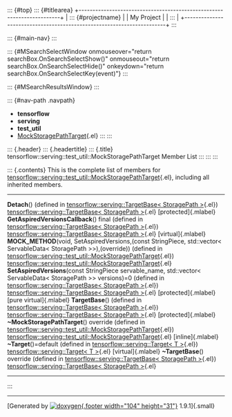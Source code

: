 ::: {#top}
::: {#titlearea}
+-----------------------------------------------------------------------+
| ::: {#projectname}                                                    |
| My Project                                                            |
| :::                                                                   |
+-----------------------------------------------------------------------+
:::

::: {#main-nav}
:::

::: {#MSearchSelectWindow onmouseover="return searchBox.OnSearchSelectShow()" onmouseout="return searchBox.OnSearchSelectHide()" onkeydown="return searchBox.OnSearchSelectKey(event)"}
:::

::: {#MSearchResultsWindow}
:::

::: {#nav-path .navpath}
-   **tensorflow**
-   **serving**
-   **test\_util**
-   [MockStoragePathTarget](classtensorflow_1_1serving_1_1test__util_1_1MockStoragePathTarget.html){.el}
:::
:::

::: {.header}
::: {.headertitle}
::: {.title}
tensorflow::serving::test\_util::MockStoragePathTarget Member List
:::
:::
:::

::: {.contents}
This is the complete list of members for
[tensorflow::serving::test\_util::MockStoragePathTarget](classtensorflow_1_1serving_1_1test__util_1_1MockStoragePathTarget.html){.el},
including all inherited members.

  ----------------------------------------------------------------------------------------------------------------------------------------------------------------------------------------------------------------------------------------------------------------------------- --------------------------------------------------------------------------------------------------------------------------------------- ---------------------------------------------
  **Detach**() (defined in [tensorflow::serving::TargetBase\< StoragePath \>](classtensorflow_1_1serving_1_1TargetBase.html){.el})                                                                                                                                              [tensorflow::serving::TargetBase\< StoragePath \>](classtensorflow_1_1serving_1_1TargetBase.html){.el}                                  [protected]{.mlabel}
  **GetAspiredVersionsCallback**() final (defined in [tensorflow::serving::TargetBase\< StoragePath \>](classtensorflow_1_1serving_1_1TargetBase.html){.el})                                                                                                                    [tensorflow::serving::TargetBase\< StoragePath \>](classtensorflow_1_1serving_1_1TargetBase.html){.el}                                  [virtual]{.mlabel}
  **MOCK\_METHOD**(void, SetAspiredVersions,(const StringPiece, std::vector\< ServableData\< StoragePath \>\>),(override)) (defined in [tensorflow::serving::test\_util::MockStoragePathTarget](classtensorflow_1_1serving_1_1test__util_1_1MockStoragePathTarget.html){.el})   [tensorflow::serving::test\_util::MockStoragePathTarget](classtensorflow_1_1serving_1_1test__util_1_1MockStoragePathTarget.html){.el}   
  **SetAspiredVersions**(const StringPiece servable\_name, std::vector\< ServableData\< StoragePath \>\> versions)=0 (defined in [tensorflow::serving::TargetBase\< StoragePath \>](classtensorflow_1_1serving_1_1TargetBase.html){.el})                                        [tensorflow::serving::TargetBase\< StoragePath \>](classtensorflow_1_1serving_1_1TargetBase.html){.el}                                  [protected]{.mlabel}[pure virtual]{.mlabel}
  **TargetBase**() (defined in [tensorflow::serving::TargetBase\< StoragePath \>](classtensorflow_1_1serving_1_1TargetBase.html){.el})                                                                                                                                          [tensorflow::serving::TargetBase\< StoragePath \>](classtensorflow_1_1serving_1_1TargetBase.html){.el}                                  [protected]{.mlabel}
  **\~MockStoragePathTarget**() override (defined in [tensorflow::serving::test\_util::MockStoragePathTarget](classtensorflow_1_1serving_1_1test__util_1_1MockStoragePathTarget.html){.el})                                                                                     [tensorflow::serving::test\_util::MockStoragePathTarget](classtensorflow_1_1serving_1_1test__util_1_1MockStoragePathTarget.html){.el}   [inline]{.mlabel}
  **\~Target**()=default (defined in [tensorflow::serving::Target\< T \>](classtensorflow_1_1serving_1_1Target.html){.el})                                                                                                                                                      [tensorflow::serving::Target\< T \>](classtensorflow_1_1serving_1_1Target.html){.el}                                                    [virtual]{.mlabel}
  **\~TargetBase**() override (defined in [tensorflow::serving::TargetBase\< StoragePath \>](classtensorflow_1_1serving_1_1TargetBase.html){.el})                                                                                                                               [tensorflow::serving::TargetBase\< StoragePath \>](classtensorflow_1_1serving_1_1TargetBase.html){.el}                                  
  ----------------------------------------------------------------------------------------------------------------------------------------------------------------------------------------------------------------------------------------------------------------------------- --------------------------------------------------------------------------------------------------------------------------------------- ---------------------------------------------
:::

------------------------------------------------------------------------

[Generated by [![doxygen](doxygen.svg){.footer width="104"
height="31"}](https://www.doxygen.org/index.html) 1.9.1]{.small}

